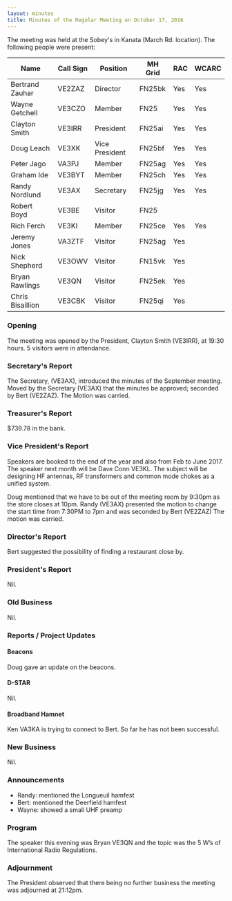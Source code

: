 ```yaml
---
layout: minutes
title: Minutes of the Regular Meeting on October 17, 2016
---
```


The meeting was held at the Sobey's in Kanata (March Rd. location).
The following people were present:

| Name                   | Call Sign  | Position         | MH Grid | RAC | WCARC |
|------------------------|------------|------------------|---------|-----|-------|
| Bertrand Zauhar        | VE2ZAZ     | Director         | FN25bk  | Yes | Yes   |
| Wayne Getchell         | VE3CZO     | Member           | FN25    | Yes | Yes   |
| Clayton Smith          | VE3IRR     | President        | FN25ai  | Yes | Yes   |
| Doug Leach             | VE3XK      | Vice President   | FN25bf  | Yes | Yes   |
| Peter Jago             | VA3PJ      | Member           | FN25ag  | Yes | Yes   |
| Graham Ide             | VE3BYT     | Member           | FN25ch  | Yes | Yes   |
| Randy Nordlund         | VE3AX      | Secretary        | FN25jg  | Yes | Yes   |
| Robert Boyd            | VE3BE      | Visitor          | FN25    |     |       |
| Rich Ferch             | VE3KI      | Member           | FN25ce  | Yes | Yes   |
| Jeremy Jones           | VA3ZTF     | Visitor          | FN25ag  | Yes |       |
| Nick Shepherd          | VE3OWV     | Visitor          | FN15vk  | Yes |       |
| Bryan Rawlings         | VE3QN      | Visitor          | FN25ek  | Yes |       |
| Chris Bisaillion       | VE3CBK     | Visitor          | FN25qi  | Yes |       |

### Opening

The meeting was opened by the President, Clayton Smith (VE3IRR), at 19:30 hours.
5 visitors were in attendance.

### Secretary's Report

The Secretary, (VE3AX), introduced the minutes of the September meeting.
Moved by the Secretary (VE3AX) that the minutes be approved; seconded by Bert (VE2ZAZ).
The Motion was carried.

### Treasurer's Report

$739.78 in the bank.

### Vice President's Report

Speakers are booked to the end of the year and also from Feb to June 2017.
The speaker next month will be Dave Conn VE3KL. The subject will be designing HF antennas, RF transformers and common mode chokes as a unified system.

Doug mentioned that we have to be out of the meeting room by 9:30pm as the store closes at 10pm.
Randy (VE3AX) presented the motion to change the start time from 7:30PM to 7pm and was seconded by Bert (VE2ZAZ)
The motion was carried.

### Director's Report

Bert suggested the possibility of finding a restaurant close by.

### President's Report

Nil.

### Old Business

Nil.

### Reports / Project Updates

#### Beacons

Doug gave an update on the beacons.

#### D-STAR

Nil.

#### Broadband Hamnet

Ken VA3KA is trying to connect to Bert. So far he has not been successful.

### New Business

Nil.

### Announcements

* Randy: mentioned the Longueuil hamfest
* Bert: mentioned the Deerfield hamfest
* Wayne: showed a small UHF preamp

### Program

The speaker this evening was Bryan VE3QN and the topic was the 5 W’s of International Radio Regulations.

### Adjournment

The President observed that there being no further business the meeting was adjourned at 21:12pm.
